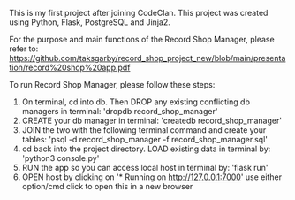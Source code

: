 This is my first project after joining CodeClan. This project was created using Python, Flask, PostgreSQL and Jinja2. 


For the purpose and main functions of the Record Shop Manager, please refer to: 
https://github.com/taksgarby/record_shop_project_new/blob/main/presentation/record%20shop%20app.pdf



To run Record Shop Manager, please follow these steps:

1. On terminal, cd into db. Then DROP any existing conflicting db managers in terminal: 'dropdb record_shop_manager'
2. CREATE your db manager in terminal: 'createdb record_shop_manager'
3. JOIN the two with the following terminal command and create your tables: 'psql -d record_shop_manager -f record_shop_manager.sql'
4. cd back into the project directory. LOAD existing data in terminal by: 'python3 console.py'
5. RUN the app so you can access local host in terminal by: 'flask run'
6. OPEN host by clicking on '* Running on http://127.0.0.1:7000' use either option/cmd click to open this in a new browser
